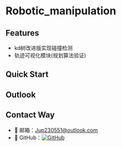 # Robotic_manipulation

## Features

- kd树改进版实现碰撞检测
- 轨迹可视化模块(规划算法验证)

## Quick Start


## Outlook


## Contact Way

- 📧 邮箱：Jup230551@outlook.com
- 🔗 GitHub：[![GitHub](https://img.shields.io/badge/GitHub-Ju-yzp)](https://github.com/Ju-yzp)
